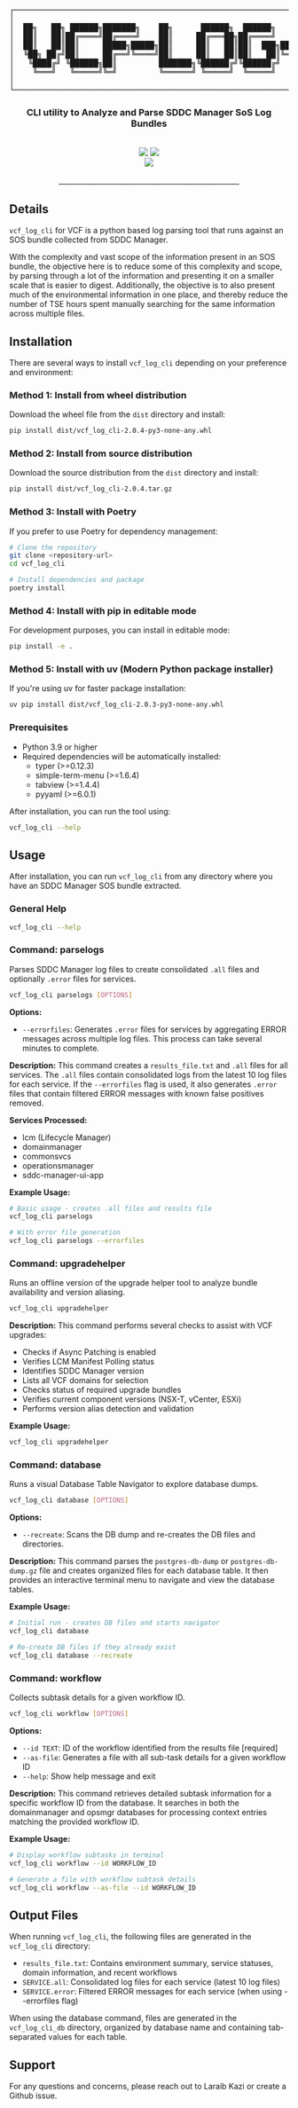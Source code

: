<div align="center">
<pre>
┌────────────────────────────────────────────────────────────────────────────────────┐
│                                                                                    │
│  ██╗   ██╗ ██████╗███████╗    ██╗      ██████╗  ██████╗        ██████╗██╗     ██╗  │
│  ██║   ██║██╔════╝██╔════╝    ██║     ██╔═══██╗██╔════╝       ██╔════╝██║     ██║  │
│  ██║   ██║██║     █████╗█████╗██║     ██║   ██║██║  ███╗█████╗██║     ██║     ██║  │
│  ╚██╗ ██╔╝██║     ██╔══╝╚════╝██║     ██║   ██║██║   ██║╚════╝██║     ██║     ██║  │
│   ╚████╔╝ ╚██████╗██║         ███████╗╚██████╔╝╚██████╔╝      ╚██████╗███████╗██║  │
│    ╚═══╝   ╚═════╝╚═╝         ╚══════╝ ╚═════╝  ╚═════╝        ╚═════╝╚══════╝╚═╝  │
│                                                                                    │
└────────────────────────────────────────────────────────────────────────────────────┘
</pre>
</div>
<div align="center">

<h3>CLI utility to Analyze and Parse SDDC Manager SoS Log Bundles</h3>
<br>
</div>

<div align="center">
    <img src="https://img.shields.io/badge/status-stable-green"/>
    <img src="https://img.shields.io/badge/development-active-green"/> <br>
    <img src="https://img.shields.io/badge/version-2.0.4-blue"/>
    <br>
    <br>
</div>

<div align="center"">
    ___________________________________________________
    <br>
</div>

## Details

`vcf_log_cli` for VCF is a python based log parsing tool that runs against an SOS bundle collected from SDDC Manager.

With the complexity and vast scope of the information present in an SOS bundle, the objective here is to reduce some of this complexity and scope, by parsing through a lot of the information and presenting it on a smaller scale that is easier to digest.
Additionally, the objective is to also present much of the environmental information in one place, and thereby reduce the number of TSE hours spent manually searching for the same information across multiple files.

## Installation

There are several ways to install `vcf_log_cli` depending on your preference and environment:

### Method 1: Install from wheel distribution
Download the wheel file from the `dist` directory and install:
```bash
pip install dist/vcf_log_cli-2.0.4-py3-none-any.whl
```

### Method 2: Install from source distribution
Download the source distribution from the `dist` directory and install:
```bash
pip install dist/vcf_log_cli-2.0.4.tar.gz
```

### Method 3: Install with Poetry
If you prefer to use Poetry for dependency management:
```bash
# Clone the repository
git clone <repository-url>
cd vcf_log_cli

# Install dependencies and package
poetry install
```

### Method 4: Install with pip in editable mode
For development purposes, you can install in editable mode:
```bash
pip install -e .
```

### Method 5: Install with uv (Modern Python package installer)
If you're using uv for faster package installation:
```bash
uv pip install dist/vcf_log_cli-2.0.3-py3-none-any.whl
```

### Prerequisites
- Python 3.9 or higher
- Required dependencies will be automatically installed:
  - typer (>=0.12.3)
  - simple-term-menu (>=1.6.4)
  - tabview (>=1.4.4)
  - pyyaml (>=6.0.1)

After installation, you can run the tool using:
```bash
vcf_log_cli --help
```


## Usage

After installation, you can run `vcf_log_cli` from any directory where you have an SDDC Manager SOS bundle extracted.

### General Help
```bash
vcf_log_cli --help
```

### Command: parselogs
Parses SDDC Manager log files to create consolidated `.all` files and optionally `.error` files for services.

```bash
vcf_log_cli parselogs [OPTIONS]
```

**Options:**
- `--errorfiles`: Generates `.error` files for services by aggregating ERROR messages across multiple log files. This process can take several minutes to complete.

**Description:**
This command creates a `results_file.txt` and `.all` files for all services. The `.all` files contain consolidated logs from the latest 10 log files for each service. If the `--errorfiles` flag is used, it also generates `.error` files that contain filtered ERROR messages with known false positives removed.

**Services Processed:**
- lcm (Lifecycle Manager)
- domainmanager
- commonsvcs
- operationsmanager
- sddc-manager-ui-app

**Example Usage:**
```bash
# Basic usage - creates .all files and results file
vcf_log_cli parselogs

# With error file generation
vcf_log_cli parselogs --errorfiles
```

### Command: upgradehelper
Runs an offline version of the upgrade helper tool to analyze bundle availability and version aliasing.

```bash
vcf_log_cli upgradehelper
```

**Description:**
This command performs several checks to assist with VCF upgrades:
- Checks if Async Patching is enabled
- Verifies LCM Manifest Polling status
- Identifies SDDC Manager version
- Lists all VCF domains for selection
- Checks status of required upgrade bundles
- Verifies current component versions (NSX-T, vCenter, ESXi)
- Performs version alias detection and validation

**Example Usage:**
```bash
vcf_log_cli upgradehelper
```

### Command: database
Runs a visual Database Table Navigator to explore database dumps.

```bash
vcf_log_cli database [OPTIONS]
```

**Options:**
- `--recreate`: Scans the DB dump and re-creates the DB files and directories.

**Description:**
This command parses the `postgres-db-dump` or `postgres-db-dump.gz` file and creates organized files for each database table. It then provides an interactive terminal menu to navigate and view the database tables.

**Example Usage:**
```bash
# Initial run - creates DB files and starts navigator
vcf_log_cli database

# Re-create DB files if they already exist
vcf_log_cli database --recreate
```

### Command: workflow
Collects subtask details for a given workflow ID.

```bash
vcf_log_cli workflow [OPTIONS]
```

**Options:**
- `--id TEXT`: ID of the workflow identified from the results file [required]
- `--as-file`: Generates a file with all sub-task details for a given workflow ID
- `--help`: Show help message and exit

**Description:**
This command retrieves detailed subtask information for a specific workflow ID from the database. It searches in both the domainmanager and opsmgr databases for processing context entries matching the provided workflow ID.

**Example Usage:**
```bash
# Display workflow subtasks in terminal
vcf_log_cli workflow --id WORKFLOW_ID

# Generate a file with workflow subtask details
vcf_log_cli workflow --as-file --id WORKFLOW_ID
```

## Output Files

When running `vcf_log_cli`, the following files are generated in the `vcf_log_cli` directory:
- `results_file.txt`: Contains environment summary, service statuses, domain information, and recent workflows
- `SERVICE.all`: Consolidated log files for each service (latest 10 log files)
- `SERVICE.error`: Filtered ERROR messages for each service (when using --errorfiles flag)

When using the database command, files are generated in the `vcf_log_cli_db` directory, organized by database name and containing tab-separated values for each table.


## Support
For any questions and concerns, please reach out to Laraib Kazi or create a Github issue.

